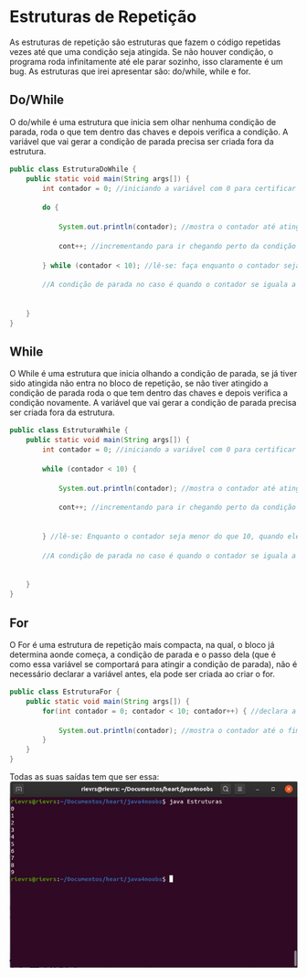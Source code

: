 <h1>Estruturas de Repetição</h1>
As estruturas de repetição são estruturas que fazem o código repetidas vezes até que uma condição seja atingida. Se não houver condição, o programa roda infinitamente até ele parar sozinho, isso claramente é um bug. As estruturas que irei apresentar são: do/while, while e for.

<h2>Do/While</h2>
O do/while é uma estrutura que inicia sem olhar nenhuma condição de parada, roda o que tem dentro das chaves e depois verifica a condição. A variável que vai gerar a condição de parada precisa ser criada fora da estrutura.

```java
public class EstruturaDoWhile {
    public static void main(String args[]) {
        int contador = 0; //iniciando a variável com 0 para certificar esse valor para ela

        do {

            System.out.println(contador); //mostra o contador até atingir a condição de parada.

            cont++; //incrementando para ir chegando perto da condição de parada.

        } while (contador < 10); //lê-se: faça enquanto o contador seja menor do que 10, quando ele chegar a 10 ele pare. 
        
        //A condição de parada no caso é quando o contador se iguala a 10 ou passa de 10.


    }
}
```

<h2>While</h2>
O While é uma estrutura que inicia olhando a condição de parada, se já tiver sido atingida não entra no bloco de repetição, se não tiver atingido a condição de parada roda o que tem dentro das chaves e depois verifica a condição novamente. A variável que vai gerar a condição de parada precisa ser criada fora da estrutura.

```java
public class EstruturaWhile {
    public static void main(String args[]) {
        int contador = 0; //iniciando a variável com 0 para certificar esse valor para ela

        while (contador < 10) {

            System.out.println(contador); //mostra o contador até atingir a condição de parada.

            cont++; //incrementando para ir chegando perto da condição de parada.


        } //lê-se: Enquanto o contador seja menor do que 10, quando ele chegar a 10 ele pare. 
        
        //A condição de parada no caso é quando o contador se iguala a 10 ou passa de 10.


    }
}
```
<h2>For</h2>

O For é uma estrutura de repetição mais compacta, na qual, o bloco já determina aonde começa, a condição de parada e o passo dela (que é como essa variável se comportará para atingir a condição de parada), não é necessário declarar a variável antes, ela pode ser criada ao criar o for.

```java
public class EstruturaFor {
    public static void main(String args[]) {
        for(int contador = 0; contador < 10; contador++) { //declara a variável inicializando ela, coloca a condição de parada, e o passo.

            System.out.println(contador); //mostra o contador até o fim da condição de parada
        }
    }
}

```
Todas as suas saídas tem que ser essa:
<img src="../img/estruturasDeRepeticao.jpeg">